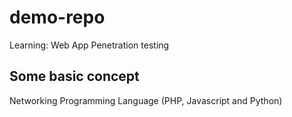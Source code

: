 # demo-repo
Learning:
Web App Penetration testing 

## Some basic concept
Networking
Programming Language (PHP, Javascript and Python)